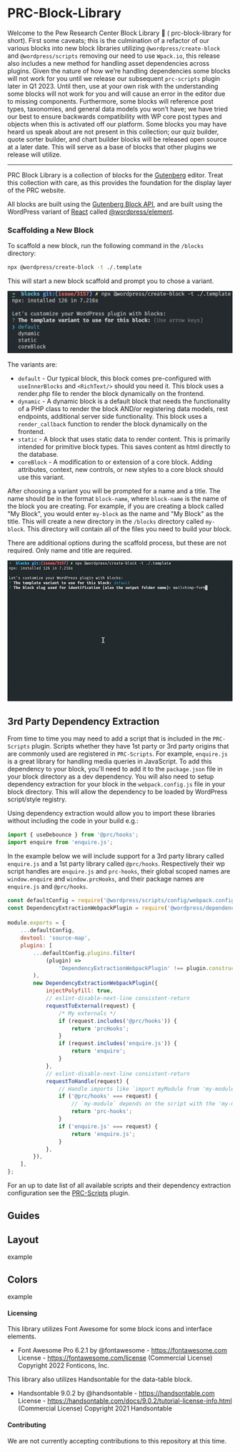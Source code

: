 # PRC-Block-Library

Welcome to the Pew Research Center Block Library 👋 ( prc-block-library for short). First some caveats; this is the culmination of a refactor of our various blocks into new block libraries utilizing `@wordpress/create-block` and `@wordpress/scripts` removing our need to use `Wpack.io`, this release also includes a new method for handling asset dependencies across plugins. Given the nature of how we’re handling dependencies some blocks will not work for you until we release our subsequent `prc-scripts` plugin later in Q1 2023. Until then, use at your own risk with the understanding some blocks will not work for you and will cause an error in the editor due to missing components. Furthermore, some blocks will reference post types, taxonomies, and general data models you won’t  have; we have tried our best to ensure backwards compatibility with WP core post types and objects when this is activated off our platform. Some blocks you may have heard us speak about are not present in this collection; our quiz builder, quote sorter builder, and chart builder blocks will be released open source at a later date. This will serve as a base of blocks that other plugins we release will utilize. 

---

PRC Block Library is a collection of blocks for the [Gutenberg](
https://wordpress.org/gutenberg/) editor. Treat this collection with care, as
this provides the foundation for the display layer of the PRC website.

All blocks are built using the [Gutenberg Block API](
https://wordpress.org/gutenberg/handbook/block-api/), and are built using
the WordPress variant of [React](https://reactjs.org/) called [@wordpress/element](
https://wordpress.org/gutenberg/handbook/designers-developers/developers/packages/packages-element/).

### Scaffolding a New Block

To scaffold a new block, run the following command in the `/blocks` directory:

```bash
npx @wordpress/create-block -t ./.template
```

This will start a new block scaffold and prompt you to chose a variant.

![Block Variants](.docs/assets/block-variants.png)

The variants are:

 - `default` - Our typical block, this block comes pre-configured with `useInnerBlocks` and `<RichText/>` should you need it. This block uses a render.php file to render the block dynamically on the frontend.
 - `dynamic` - A dynamic block is a default block that needs the functionality of a PHP class to render the block AND/or registering data models, rest endpoints, additional server side functionality. This block uses a `render_callback` function to render the block dynamically on the frontend.
 - `static` - A block that uses static data to render content. This is primarily intended for primitive block types. This saves content as html directly to the database.
 - `coreBlock` - A modification to or extension of a core block. Adding attributes, context, new controls, or new styles to a core block should use this variant.

After choosing a variant you will be prompted for a name and a title. The name should
be in the format `block-name`, where `block-name` is the name of the block you
are creating. For example, if you are creating a block called "My Block", you
would enter `my-block` as the name and "My Block" as the title. This will create a new directory in the
`/blocks` directory called `my-block`. This directory will contain all of the
files you need to build your block.

There are additional options during the scaffold process, but these are not
required. Only name and title are required.

![Run Command](.docs/assets/run-command.gif)

## 3rd Party Dependency Extraction

From time to time you may need to add a script that is included in the `PRC-Scripts` plugin. Scripts whether they have 1st party or 3rd party origins that are commonly used are registered in `PRC-Scripts`. For example, `enquire.js` is a great library for handling media queries in JavaScript. To add this dependency to your block, you'll need to add it to the `package.json` file in your block directory as a dev dependency. You will also need to setup dependency extraction for your block in the `webpack.config.js` file in your block directory. This will allow the dependency to be loaded by WordPress script/style registry.

Using dependency extraction would allow you to import these libraries without including the code in your build e.g.:
```js
import { useDebounce } from '@prc/hooks';
import enquire from 'enquire.js';
```

In the example below we will include support for a 3rd party library called `enquire.js` and a 1st party library called `@prc/hooks`. Respectively their wp script handles are `enquire.js` and `prc-hooks`, their global scoped names are `window.enquire` and `window.prcHooks`, and their package names are `enquire.js` and `@prc/hooks`.

```js
const defaultConfig = require('@wordpress/scripts/config/webpack.config');
const DependencyExtractionWebpackPlugin = require('@wordpress/dependency-extraction-webpack-plugin');

module.exports = {
	...defaultConfig,
	devtool: 'source-map',
	plugins: [
		...defaultConfig.plugins.filter(
			(plugin) =>
				'DependencyExtractionWebpackPlugin' !== plugin.constructor.name,
		),
		new DependencyExtractionWebpackPlugin({
			injectPolyfill: true,
			// eslint-disable-next-line consistent-return
			requestToExternal(request) {
				/* My externals */
				if (request.includes('@prc/hooks')) {
					return 'prcHooks';
				}
				if (request.includes('enquire.js')) {
					return 'enquire';
				}
			},
			// eslint-disable-next-line consistent-return
			requestToHandle(request) {
				// Handle imports like `import myModule from 'my-module'`
				if ('@prc/hooks' === request) {
					// `my-module` depends on the script with the 'my-module-script-handle' handle.
					return 'prc-hooks';
				}
				if ('enquire.js' === request) {
					return 'enquire.js';
				}
			},
		}),
	],
};
```

For an up to date list of all available scripts and their dependency extraction configuration see the [PRC-Scripts](
	https://github.com/pewresearch/pewresearch-org/blob/main/plugins/prc-scripts/webpack.config.js) plugin.


## Guides

## Layout
example

## Colors
example


#### Licensing

This library utilizes Font Awesome for some block icons and interface elements. 

 - Font Awesome Pro 6.2.1 by @fontawesome - https://fontawesome.com License - https://fontawesome.com/license (Commercial License) Copyright 2022 Fonticons, Inc.

This library also utilizes Handsontable for the data-table block.

- Handsontable 9.0.2 by @handsontable - https://handsontable.com License - https://handsontable.com/docs/9.0.2/tutorial-license-info.html (Commercial License) Copyright 2021 Handsontable


#### Contributing

We are not currently accepting contributions to this repository at this time.
